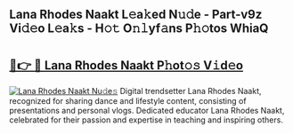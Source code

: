 ## Lana Rhodes Naakt L𝚎a𝚔ed N𝚞𝚍e - Part-v9z Vi𝚍𝚎o L𝚎a𝚔s - H𝚘𝚝 O𝚗𝚕yf𝚊ns P𝚑𝚘tos WhiaQ

# <h2><a href="http://kf3ri48.oniu.top/?m=Lana+Rhodes+Naakt">🔗👉 🔴 Lana Rhodes Naakt P𝚑ot𝚘𝚜 V𝚒d𝚎o</a></h2>

[![Lana Rhodes Naakt Nu𝚍e𝚜](https://i.imgur.com/0qMVB7G.gif)](http://kf3ri48.oniu.top/?m=Lana+Rhodes+Naakt)
Digital trendsetter Lana Rhodes Naakt, recognized for sharing dance and lifestyle content, consisting of presentations and personal vlogs. Dedicated educator Lana Rhodes Naakt, celebrated for their passion and expertise in teaching and inspiring others.  
